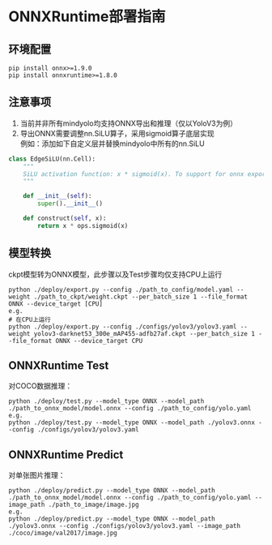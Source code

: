 # ONNXRuntime部署指南

## 环境配置
   ```shell
   pip install onnx>=1.9.0
   pip install onnxruntime>=1.8.0
   ```

## 注意事项
1. 当前并非所有mindyolo均支持ONNX导出和推理（仅以YoloV3为例）
2. 导出ONNX需要调整nn.SiLU算子，采用sigmoid算子底层实现  
例如：添加如下自定义层并替换mindyolo中所有的nn.SiLU
```python
class EdgeSiLU(nn.Cell):
    """
    SiLU activation function: x * sigmoid(x). To support for onnx export with nn.SiLU.
    """

    def __init__(self):
        super().__init__()

    def construct(self, x):
        return x * ops.sigmoid(x)
```

## 模型转换
   ckpt模型转为ONNX模型，此步骤以及Test步骤均仅支持CPU上运行
   ```shell
   python ./deploy/export.py --config ./path_to_config/model.yaml --weight ./path_to_ckpt/weight.ckpt --per_batch_size 1 --file_format ONNX --device_target [CPU]
   e.g.
   # 在CPU上运行
   python ./deploy/export.py --config ./configs/yolov3/yolov3.yaml --weight yolov3-darknet53_300e_mAP455-adfb27af.ckpt --per_batch_size 1 --file_format ONNX --device_target CPU
   ```

## ONNXRuntime Test
   对COCO数据推理：
   ```shell
   python ./deploy/test.py --model_type ONNX --model_path ./path_to_onnx_model/model.onnx --config ./path_to_config/yolo.yaml
   e.g.
   python ./deploy/test.py --model_type ONNX --model_path ./yolov3.onnx --config ./configs/yolov3/yolov3.yaml
   ```
   
## ONNXRuntime Predict
   对单张图片推理：
   ```shell
   python ./deploy/predict.py --model_type ONNX --model_path ./path_to_onnx_model/model.onnx --config ./path_to_config/yolo.yaml --image_path ./path_to_image/image.jpg
   e.g.
   python ./deploy/predict.py --model_type ONNX --model_path ./yolov3.onnx --config ./configs/yolov3/yolov3.yaml --image_path ./coco/image/val2017/image.jpg
   ```